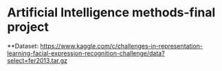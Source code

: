 # Artificial Intelligence methods-final project
**Dataset:
https://www.kaggle.com/c/challenges-in-representation-learning-facial-expression-recognition-challenge/data?select=fer2013.tar.gz
